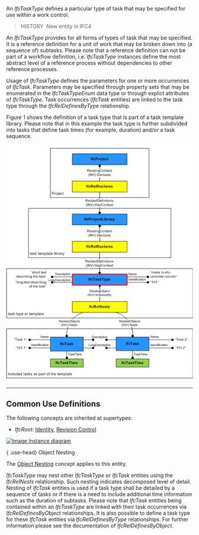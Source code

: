 ﻿An _IfcTaskType_ defines a particular type of task that may be specified for use within a work control.

> HISTORY&nbsp; New entity in IFC4

An _IfcTaskType_ provides for all forms of types of task that may be specified. It is a reference definition for a unit of work that may be broken down into (a sequence of) subtasks. Please note that a reference definition can not be part of a workflow definition, i.e. _IfcTaskType_ instances define the most abstract level of a reference process without dependencies to other reference processes.

Usage of _IfcTaskType_ defines the parameters for one or more occurrences of _IfcTask_. Parameters may be specified through property sets that may be enumerated in the _IfcTaskTypeEnum_ data type or through explict attributes of _IfcTaskType_. Task occurrences (_IfcTask_ entities) are linked to the task type through the _IfcRelDefinesByType_ relationship.

Figure 1 shows the definition of a task type that is part of a task template library. Please note that in this example the task type is further subdivided into tasks that define task times (for example, duration) and/or a task sequence.

!["task type instantiation diagram"](../../../../../../figures/ifctasktype_instantiation_diagram.png "Figure 1 &mdash; Task type relationships")

___
## Common Use Definitions
The following concepts are inherited at supertypes:

* _IfcRoot_: [Identity](../../templates/identity.htm), [Revision Control](../../templates/revision-control.htm)

[![Image](../../../img/diagram.png)&nbsp;Instance diagram](../../../annex/annex-d/common-use-definitions/ifctasktype.htm)

{ .use-head}
Object Nesting

The [Object Nesting](../../templates/object-nesting.htm) concept applies to this entity.

_IfcTaskType_ may nest other _IfcTaskType_ or _IfcTask_ entities using the _IfcRelNests_ relationship. Such nesting indicates decomposed level of detail. Nesting of _IfcTask_ entities is used if a task type shall be detailed by a sequence of tasks or if there is a need to include additional time information such as the duration of subtasks. Please note that _IfcTask_ entities being contained within an _IfcTaskType_ are linked with their task occurrences via _IfcRelDefinesByObject_ relationships. It is also possible to define a task type for these _IfcTask_ entities via _IfcRelDefinesByType_ relationships. For further information please see the documentation of _IfcRelDefinesByObject_.